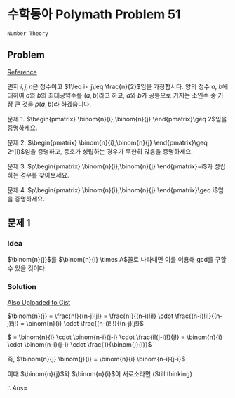# 수학동아 Polymath Problem 51
`Number Theory`

Problem
---
[Reference](http://www.polymath.co.kr/contents/view/29962?page=2)

먼저 $i, j, n$은 정수이고 $1\leq i< j\leq \frac{n}{2}$임을 가정합시다. 양의 정수 $a$, $b$에 대하여 $a$와 $b$의 최대공약수를 $(a, b)$라고 하고, $a$와 $b$가 공통으로 가지는 소인수 중 가장 큰 것을 $p(a,b)$라 하겠습니다.
 
문제 1. $\begin{pmatrix} \binom{n}{i},\binom{n}{j} \end{pmatrix}\geq 2$임을 증명하세요.
 
문제 2. $\begin{pmatrix} \binom{n}{i},\binom{n}{j} \end{pmatrix}\geq 2^{i}$임을 증명하고, 등호가 성립하는 경우가 무한히 많음을 증명하세요.
 
문제 3. $p\begin{pmatrix} \binom{n}{i},\binom{n}{j} \end{pmatrix}=i$가 성립하는 경우를 찾아보세요.
 
문제 4. $p\begin{pmatrix} \binom{n}{i},\binom{n}{j} \end{pmatrix}\geq i$임을 증명하세요.

문제 1
---

### Idea
$\binom{n}{j}$를 $\binom{n}{i} \times A$꼴로 나타내면 이를 이용해 gcd를 구할 수 있을 것이다.

### Solution
[Also Uploaded to Gist]()

$\binom{n}{j} = \frac{n!}{(n-j)!j!} = \frac{n!}{(n-i)!i!} \cdot \frac{(n-i)!i!}{(n-j)!j!} = \binom{n}{i} \cdot \frac{(n-i)!i!}{(n-j)!j!}$

$ = \binom{n}{i} \cdot \binom{n-i}{j-i} \cdot \frac{i!(j-i)!}{j!} = \binom{n}{i} \cdot \binom{n-i}{j-i} \cdot \frac{1}{\binom{j}{i}}$

즉, $\binom{n}{j} \binom{j}{i} = \binom{n}{i} \binom{n-i}{j-i}$

이때 $\binom{n}{j}$와 $\binom{n}{i}$이 서로소라면 (Still thinking)

$\therefore Ans=$
